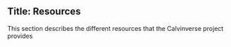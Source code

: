 Title: Resources
---

This section describes the different resources that the Calvinverse project provides